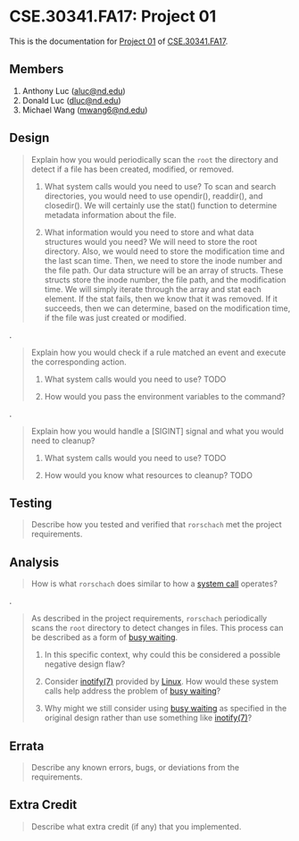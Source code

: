 CSE.30341.FA17: Project 01
==========================

This is the documentation for [Project 01] of [CSE.30341.FA17].

[Project 01]:       https://www3.nd.edu/~pbui/teaching/cse.30341.fa17/project01.html
[CSE.30341.FA17]:   https://www3.nd.edu/~pbui/teaching/cse.30341.fa17/

Members
-------

1. Anthony Luc (aluc@nd.edu)
2. Donald Luc (dluc@nd.edu)
3. Michael Wang (mwang6@nd.edu)

Design
------

> Explain how you would periodically scan the `root` the directory and detect
> if a file has been created, modified, or removed.
>
>   1. What system calls would you need to use?
>         To scan and search directories, you would need to use opendir(),
>     readdir(), and closedir(). We will certainly use the stat() function to
>     determine metadata information about the file.
>
>   2. What information would you need to store and what data structures would
>      you need?
>         We will need to store the root directory. Also, we would need to store
>     the modification time and the last scan time. Then, we need to store the
>     inode number and the file path. Our data structure will be an array of
>     structs. These structs store the inode number, the file path, and the
>     modification time. We will simply iterate through the array and stat each
>     element. If the stat fails, then we know that it was removed. If it
>     succeeds, then we can determine, based on the modification time, if the
>     file was just created or modified.

.

> Explain how you would check if a rule matched an event and execute the
> corresponding action.
>
>   1. What system calls would you need to use?
>         TODO
>
>   2. How would you pass the environment variables to the command?
>

.

> Explain how you would handle a [SIGINT] signal and what you would need to
> cleanup?
>
>   1. What system calls would you need to use?
>         TODO
>
>   2. How would you know what resources to cleanup?
>         TODO

Testing
-------

> Describe how you tested and verified that `rorschach` met the project
> requirements.

Analysis
--------

> How is what `rorschach` does similar to how a [system call] operates?

.

> As described in the project requirements, `rorschach` periodically scans the
> `root` directory to detect changes in files.  This process can be described
> as a form of [busy waiting].
>
>   1. In this specific context, why could this be considered a possible
>      negative design flaw?
>
>   2. Consider [inotify(7)] provided by [Linux].  How would these system calls
>      help address the problem of [busy waiting]?
>
>   3. Why might we still consider using [busy waiting] as specified in the
>      original design rather than use something like [inotify(7)]?

[Linux]:        https://kernel.org
[busy waiting]: https://en.wikipedia.org/wiki/Busy_waiting
[system call]:  https://en.wikipedia.org/wiki/System_call
[inotify(7)]:   http://man7.org/linux/man-pages/man7/inotify.7.html

Errata
------

> Describe any known errors, bugs, or deviations from the requirements.

Extra Credit
------------

> Describe what extra credit (if any) that you implemented.
